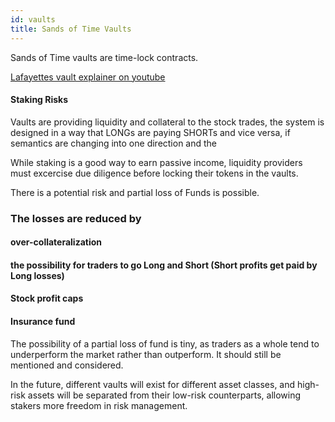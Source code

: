 ```yaml
---
id: vaults
title: Sands of Time Vaults
---
```


Sands of Time vaults are time-lock contracts.

[Lafayettes vault explainer on youtube](https://www.youtube.com/watch?v=6IYS21C5C3c&feature=youtu.be)


#### Staking Risks

Vaults are providing liquidity and collateral to the stock trades, the system is designed in a way that LONGs are paying SHORTs and vice versa, if semantics are changing into one direction and the 


While staking is a good way to earn passive income, liquidity providers must excercise due diligence before locking their tokens in the vaults.

There is a potential risk and partial loss of Funds is possible.

### The losses are reduced by 

#### over-collateralization
#### the possibility for traders to go Long and Short (Short profits get paid by Long losses)
#### Stock profit caps
#### Insurance fund


The possibility of a partial loss of fund is tiny, as traders as a whole tend to underperform the market rather than outperform. It should still be mentioned and considered.



In the future, different vaults will exist for different asset classes, and high-risk assets will be separated from their low-risk counterparts, allowing stakers more freedom in risk management. 
